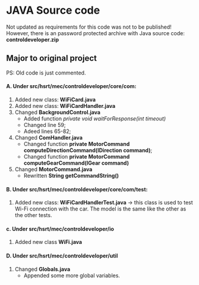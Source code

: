 # JAVA Source code

Not updated as requirements for this code was not to be published!
However, there is an password protected archive with Java source code: **controldeveloper.zip**

## Major to original project

PS: Old code is just commented.

#### A. Under **src/hsrt/mec/controldeveloper/core/com**:
  1. Added new class: **WiFiCard.java**
  2. Added new class: **WiFiCardHandler.java**
  3. Changed **BackgroundControl.java**
      * Added function *private void waitForResponse(int timeout)*
      * Changed line 59;
      * Adeed lines 65-82;
  4. Changed **ComHandler.java**
      * Changed function **private MotorCommand computeDirectionCommand(IDirection command)**;
      *	Changed function **private MotorCommand computeGearCommand(IGear command)**
  5. Changed **MotorCommand.java**
      * Rewritten **String getCommandString()**

#### B. Under **src/hsrt/mec/controldeveloper/core/com/test**:
  1. Added new class: **WiFiCardHandlerTest.java** -> this class is used to test Wi-Fi connection with the car. The model is the same like the other as the other tests.

#### c. Under **src/hsrt/mec/controldeveloper/io**
  1. Added new class **WiFi.java**
  
#### D. Under **src/hsrt/mec/controldeveloper/util**
  1. Changed **Globals.java**
      * Appended some more global variables.
      
